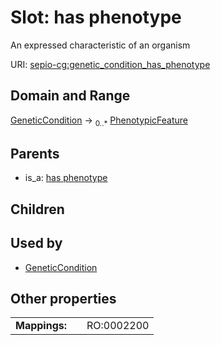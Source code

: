 
# Slot: has phenotype


An expressed characteristic of an organism

URI: [sepio-cg:genetic_condition_has_phenotype](http://purl.obolibrary.org/obo/SEPIOCG_genetic_condition_has_phenotype)


## Domain and Range

[GeneticCondition](GeneticCondition.md) &#8594;  <sub>0..\*</sub> [PhenotypicFeature](PhenotypicFeature.md)

## Parents

 *  is_a: [has phenotype](has_phenotype.md)

## Children


## Used by

 * [GeneticCondition](GeneticCondition.md)

## Other properties

|  |  |  |
| --- | --- | --- |
| **Mappings:** | | RO:0002200 |

